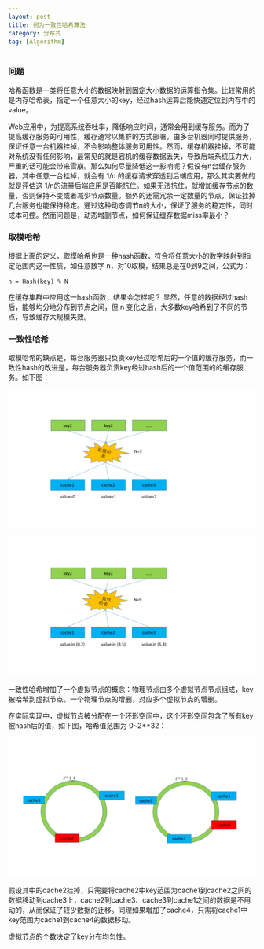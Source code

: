 ```yaml
---
layout: post
title: 何为一致性哈希算法 
category: 分布式
tag: [Algorithm]
---
```


### 问题

哈希函数是一类将任意大小的数据映射到固定大小数据的运算指令集。比较常用的是内存哈希表，指定一个任意大小的key，经过hash运算后能快速定位到内存中的value。

Web应用中，为提高系统吞吐率，降低响应时间，通常会用到缓存服务。而为了提高缓存服务的可用性，缓存通常以集群的方式部署，由多台机器同时提供服务，保证任意一台机器挂掉，不会影响整体服务可用性。然而，缓存机器挂掉，不可能对系统没有任何影响，最常见的就是宕机的缓存数据丢失，导致后端系统压力大，严重的话可能会带来雪崩。那么如何尽量降低这一影响呢？假设有n台缓存服务器，其中任意一台挂掉，就会有 1/n 的缓存请求穿透到后端应用，那么其实要做的就是评估这 1/n的流量后端应用是否能抗住。如果无法抗住，就增加缓存节点的数量，否则保持不变或者减少节点数量。额外的还需冗余一定数量的节点，保证挂掉几台服务也能保持稳定。通过这种动态调节n的大小，保证了服务的稳定性，同时成本可控。然而问题是，动态增删节点，如何保证缓存数据miss率最小？

### 取模哈希
根据上面的定义，取模哈希也是一种hash函数，符合将任意大小的数字映射到指定范围内这一性质，如任意数字 n，对10取模，结果总是在0到9之间，公式为：

	h = Hash(key) % N

在缓存集群中应用这一hash函数，结果会怎样呢？
显然，任意的数据经过hash后，能够均分地分布到节点之间，但 n 变化之后，大多数key哈希到了不同的节点，导致缓存大规模失效。

### 一致性哈希
取模哈希的缺点是，每台服务器只负责key经过哈希后的一个值的缓存服务，而一致性hash的改进是，每台服务器负责key经过hash后的一个值范围的的缓存服务。如下图：

![mod_hash](/assets/images/mod_hash.png)

![consistent_hash](/assets/images/consistent_hash.png)

一致性哈希增加了一个虚拟节点的概念：物理节点由多个虚拟节点节点组成，key被哈希到虚拟节点。一个物理节点的增删，对应多个虚拟节点的增删。

在实际实现中，虚拟节点被分配在一个环形空间中，这个环形空间包含了所有key被hash后的值，如下图，哈希值范围为 0~2**32：

![consistent_hash](/assets/images/consistent_hash1.jpg)

假设其中的cache2挂掉，只需要将cache2中key范围为cache1到cache2之间的数据移动到cache3上，cache2到cache3、cache3到cache1之间的数据是不用动的，从而保证了较少数据的迁移。同理如果增加了cache4，只需将cache1中key范围为cache1到cache4的数据移动。

虚拟节点的个数决定了key分布均匀性。

